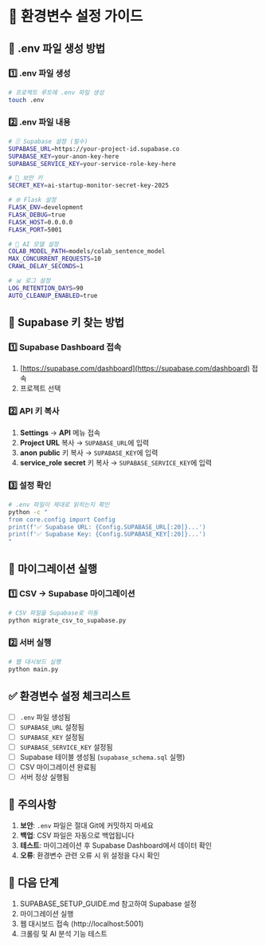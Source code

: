 # 🔧 환경변수 설정 가이드

## 📁 .env 파일 생성 방법

### 1️⃣ .env 파일 생성
```bash
# 프로젝트 루트에 .env 파일 생성
touch .env
```

### 2️⃣ .env 파일 내용
```bash
# 🗄️ Supabase 설정 (필수)
SUPABASE_URL=https://your-project-id.supabase.co
SUPABASE_KEY=your-anon-key-here
SUPABASE_SERVICE_KEY=your-service-role-key-here

# 🔐 보안 키
SECRET_KEY=ai-startup-monitor-secret-key-2025

# 🌐 Flask 설정
FLASK_ENV=development
FLASK_DEBUG=true
FLASK_HOST=0.0.0.0
FLASK_PORT=5001

# 🤖 AI 모델 설정
COLAB_MODEL_PATH=models/colab_sentence_model
MAX_CONCURRENT_REQUESTS=10
CRAWL_DELAY_SECONDS=1

# 📊 로그 설정
LOG_RETENTION_DAYS=90
AUTO_CLEANUP_ENABLED=true
```

## 🔑 Supabase 키 찾는 방법

### 1️⃣ Supabase Dashboard 접속
1. [https://supabase.com/dashboard](https://supabase.com/dashboard) 접속
2. 프로젝트 선택

### 2️⃣ API 키 복사
1. **Settings** → **API** 메뉴 접속
2. **Project URL** 복사 → `SUPABASE_URL`에 입력
3. **anon** **public** 키 복사 → `SUPABASE_KEY`에 입력  
4. **service_role** **secret** 키 복사 → `SUPABASE_SERVICE_KEY`에 입력

### 3️⃣ 설정 확인
```bash
# .env 파일이 제대로 읽히는지 확인
python -c "
from core.config import Config
print(f'✅ Supabase URL: {Config.SUPABASE_URL[:20]}...')
print(f'✅ Supabase Key: {Config.SUPABASE_KEY[:20]}...')
"
```

## 🚀 마이그레이션 실행

### 1️⃣ CSV → Supabase 마이그레이션
```bash
# CSV 파일을 Supabase로 이동
python migrate_csv_to_supabase.py
```

### 2️⃣ 서버 실행
```bash
# 웹 대시보드 실행
python main.py
```

## ✅ 환경변수 설정 체크리스트

- [ ] `.env` 파일 생성됨
- [ ] `SUPABASE_URL` 설정됨
- [ ] `SUPABASE_KEY` 설정됨  
- [ ] `SUPABASE_SERVICE_KEY` 설정됨
- [ ] Supabase 테이블 생성됨 (`supabase_schema.sql` 실행)
- [ ] CSV 마이그레이션 완료됨
- [ ] 서버 정상 실행됨

## 📝 주의사항

1. **보안**: `.env` 파일은 절대 Git에 커밋하지 마세요
2. **백업**: CSV 파일은 자동으로 백업됩니다  
3. **테스트**: 마이그레이션 후 Supabase Dashboard에서 데이터 확인
4. **오류**: 환경변수 관련 오류 시 위 설정을 다시 확인

## 🎯 다음 단계

1. SUPABASE_SETUP_GUIDE.md 참고하여 Supabase 설정
2. 마이그레이션 실행
3. 웹 대시보드 접속 (http://localhost:5001)
4. 크롤링 및 AI 분석 기능 테스트 